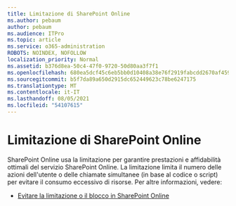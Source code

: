 ```yaml
---
title: Limitazione di SharePoint Online
ms.author: pebaum
author: pebaum
ms.audience: ITPro
ms.topic: article
ms.service: o365-administration
ROBOTS: NOINDEX, NOFOLLOW
localization_priority: Normal
ms.assetid: b376d8ea-50c4-47f0-9720-50d80aa3f7f1
ms.openlocfilehash: 680ea5dcf45c6eb5bb0d10408a38e76f2919fabcdd2670af45969ea6f9249b35
ms.sourcegitcommit: b5f7da89a650d2915dc652449623c78be6247175
ms.translationtype: MT
ms.contentlocale: it-IT
ms.lasthandoff: 08/05/2021
ms.locfileid: "54107615"
---
```

# <a name="sharepoint-online-throttling"></a>Limitazione di SharePoint Online

SharePoint Online usa la limitazione per garantire prestazioni e affidabilità ottimali del servizio SharePoint Online. La limitazione limita il numero delle azioni dell'utente o delle chiamate simultanee (in base al codice o script) per evitare il consumo eccessivo di risorse. Per altre informazioni, vedere:

- [Evitare la limitazione o il blocco in SharePoint Online](https://docs.microsoft.com/sharepoint/dev/general-development/how-to-avoid-getting-throttled-or-blocked-in-sharepoint-online)
